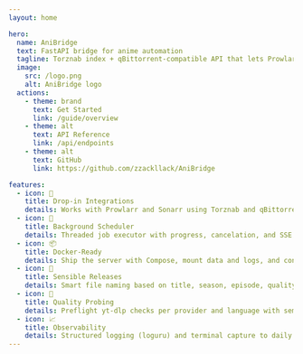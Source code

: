 ```yaml
---
layout: home

hero:
  name: AniBridge
  text: FastAPI bridge for anime automation
  tagline: Torznab index + qBittorrent-compatible API that lets Prowlarr/Sonarr discover and download episodes from AniWorld and Serienstream (s.to).
  image:
    src: /logo.png
    alt: AniBridge logo
  actions:
    - theme: brand
      text: Get Started
      link: /guide/overview
    - theme: alt
      text: API Reference
      link: /api/endpoints
    - theme: alt
      text: GitHub
      link: https://github.com/zzackllack/AniBridge

features:
  - icon: 🧭
    title: Drop‑in Integrations
    details: Works with Prowlarr and Sonarr using Torznab and qBittorrent API shims.
  - icon: 🧵
    title: Background Scheduler
    details: Threaded job executor with progress, cancelation, and SSE event stream.
  - icon: 📦
    title: Docker‑Ready
    details: Ship the server with Compose, mount data and logs, and configure via env.
  - icon: 📝
    title: Sensible Releases
    details: Smart file naming based on title, season, episode, quality, codec, and language.
  - icon: 🔎
    title: Quality Probing
    details: Preflight yt‑dlp checks per provider and language with semi‑cached availability.
  - icon: 📈
    title: Observability
    details: Structured logging (loguru) and terminal capture to daily rotating files in data/.
---
```

